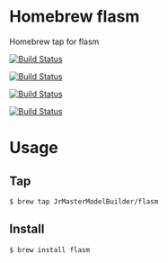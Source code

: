 # Homebrew flasm

Homebrew tap for flasm

[![Build Status](https://github.com/JrMasterModelBuilder/homebrew-flasm/workflows/macOS%2013/badge.svg?branch=main)](https://github.com/JrMasterModelBuilder/homebrew-flasm/actions?query=workflow%3AmacOS%2013+branch%3Amain)

[![Build Status](https://github.com/JrMasterModelBuilder/homebrew-flasm/workflows/macOS%2012/badge.svg?branch=main)](https://github.com/JrMasterModelBuilder/homebrew-flasm/actions?query=workflow%3AmacOS%2012+branch%3Amain)

[![Build Status](https://github.com/JrMasterModelBuilder/homebrew-flasm/workflows/Ubuntu%2022.04/badge.svg?branch=main)](https://github.com/JrMasterModelBuilder/homebrew-flasm/actions?query=workflow%3AUbuntu%2022.04+branch%3Amain)

[![Build Status](https://github.com/JrMasterModelBuilder/homebrew-flasm/workflows/Ubuntu%2020.04/badge.svg?branch=main)](https://github.com/JrMasterModelBuilder/homebrew-flasm/actions?query=workflow%3AUbuntu%2020.04+branch%3Amain)


# Usage

## Tap

```
$ brew tap JrMasterModelBuilder/flasm
```

## Install

```
$ brew install flasm
```

